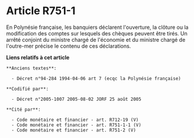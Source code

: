 # Article R751-1

En Polynésie française, les banquiers déclarent l'ouverture, la clôture ou la modification des comptes sur lesquels des
chèques peuvent être tirés. Un arrêté conjoint du ministre chargé de l'économie et du ministre chargé de l'outre-mer précise
le contenu de ces déclarations.

**Liens relatifs à cet article**

	**Anciens textes**:

	  - Décret n°94-284 1994-04-06 art 7 (ecqc la Polynésie française)

	**Codifié par**:

	  - Décret n°2005-1007 2005-08-02 JORF 25 août 2005

	**Cité par**:

	  - Code monétaire et financier - art. R712-19 (V)
	  - Code monétaire et financier - art. R751-1-1 (V)
	  - Code monétaire et financier - art. R751-2 (V)
